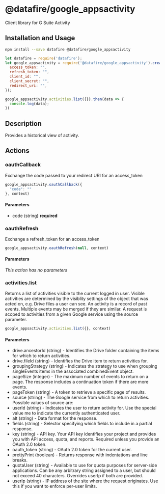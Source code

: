 # @datafire/google_appsactivity

Client library for G Suite Activity

## Installation and Usage
```bash
npm install --save datafire @datafire/google_appsactivity
```

```js
let datafire = require('datafire');
let google_appsactivity = require('@datafire/google_appsactivity').create({
  access_token: "",
  refresh_token: "",
  client_id: "",
  client_secret: "",
  redirect_uri: "",
});

google_appsactivity.activities.list({}).then(data => {
  console.log(data);
})
```

## Description
Provides a historical view of activity.

## Actions
### oauthCallback
Exchange the code passed to your redirect URI for an access_token


```js
google_appsactivity.oauthCallback({
  "code": ""
}, context)
```

#### Parameters
* code (string) **required**

### oauthRefresh
Exchange a refresh_token for an access_token


```js
google_appsactivity.oauthRefresh(null, context)
```

#### Parameters
*This action has no parameters*

### activities.list
Returns a list of activities visible to the current logged in user. Visible activities are determined by the visiblity settings of the object that was acted on, e.g. Drive files a user can see. An activity is a record of past events. Multiple events may be merged if they are similar. A request is scoped to activities from a given Google service using the source parameter.


```js
google_appsactivity.activities.list({}, context)
```

#### Parameters
* drive.ancestorId (string) - Identifies the Drive folder containing the items for which to return activities.
* drive.fileId (string) - Identifies the Drive item to return activities for.
* groupingStrategy (string) - Indicates the strategy to use when grouping singleEvents items in the associated combinedEvent object.
* pageSize (integer) - The maximum number of events to return on a page. The response includes a continuation token if there are more events.
* pageToken (string) - A token to retrieve a specific page of results.
* source (string) - The Google service from which to return activities. Possible values of source are: 
* userId (string) - Indicates the user to return activity for. Use the special value me to indicate the currently authenticated user.
* alt (string) - Data format for the response.
* fields (string) - Selector specifying which fields to include in a partial response.
* key (string) - API key. Your API key identifies your project and provides you with API access, quota, and reports. Required unless you provide an OAuth 2.0 token.
* oauth_token (string) - OAuth 2.0 token for the current user.
* prettyPrint (boolean) - Returns response with indentations and line breaks.
* quotaUser (string) - Available to use for quota purposes for server-side applications. Can be any arbitrary string assigned to a user, but should not exceed 40 characters. Overrides userIp if both are provided.
* userIp (string) - IP address of the site where the request originates. Use this if you want to enforce per-user limits.


